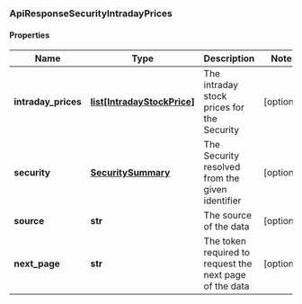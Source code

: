### ApiResponseSecurityIntradayPrices

#### Properties
Name | Type | Description | Notes
------------ | ------------- | ------------- | -------------
**intraday_prices** | [**list[IntradayStockPrice]**](IntradayStockPrice.md) | The intraday stock prices for the Security | [optional] 
**security** | [**SecuritySummary**](SecuritySummary.md) | The Security resolved from the given identifier | [optional] 
**source** | **str** | The source of the data | [optional] 
**next_page** | **str** | The token required to request the next page of the data | [optional] 



